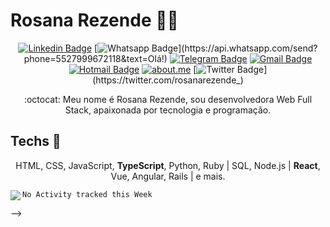 # Rosana Rezende :woman_technologist:

<div align="center">
  
[![Linkedin Badge](https://img.shields.io/badge/-LinkedIn-blue?style=flat-square&logo=Linkedin&logoColor=white&link=https://www.linkedin.com/in/rosanarezende/)](https://www.linkedin.com/in/rosanarezende/)
[![Whatsapp Badge](https://img.shields.io/badge/-Whatsapp-4CA143?style=flat-square&labelColor=4CA143&logo=whatsapp&logoColor=white&link=https://api.whatsapp.com/send?phone=5527999672118&text=Olá!)](https://api.whatsapp.com/send?phone=5527999672118&text=Olá!)
[![Telegram Badge](https://img.shields.io/badge/-Telegram-1ca0f1?style=flat-square&labelColor=1ca0f1&logo=telegram&logoColor=white&link=https://t.me/rosanarezende)](https://t.me/rosanarezende)
[![Gmail Badge](https://img.shields.io/badge/-Gmail-c14438?style=flat-square&logo=Gmail&logoColor=white&link=mailto:rosanarezende.com@gmail.com)](mailto:rosanarezende.com@gmail.com)
[![Hotmail Badge](https://img.shields.io/badge/Hotmail-0078D4?style=flat-square&logo=microsoft-outlook&logoColor=white&link=mailto:rezende_rosana@hotmail.com)](mailto:rezende_rosana@hotmail.com)
[![about.me](https://img.shields.io/static/v1?label=About.me&message=%20&color=yellow&logo=&style=flat-square&logoColor=white)](https://about.me/rosanarezende)
[![Twitter Badge](https://img.shields.io/badge/-Twitter-1ca0f1?style=flat-square&labelColor=1ca0f1&logo=twitter&logoColor=white&link=https://twitter.com/rosanarezende_)](https://twitter.com/rosanarezende_)

:octocat: Meu nome é Rosana Rezende, sou desenvolvedora Web Full Stack, apaixonada por tecnologia e programação.

</div>
  
## Techs :blue_heart: 
  
  <p align="center">HTML, CSS, JavaScript, <strong>TypeScript</strong>, Python, Ruby | SQL, Node.js | <strong>React</strong>, Vue, Angular, Rails | e mais.</p>

  <a href="https://github.com/rosanarezende/github-readme-stats">
    <img align="left" src="https://github-readme-stats.vercel.app/api/top-langs/?username=rosanarezende&hide=jupyter%20notebook&langs_count=7&layout=compact&hide_rank=true&custom_title=Mais Usadas&card_width=350" />
  </a>

<!--
[![rosanarezende's wakatime stats](https://github-readme-stats.vercel.app/api/wakatime?username=rosanarezende&layout=compact)](https://github.com/rosanarezende/github-readme-stats)
-->

<!--

### Minha semana
<!--START_SECTION:waka-->
```text
No Activity tracked this Week
```
<!--END_SECTION:waka-->
-->


<!--
**rosanarezende/rosanarezende** is a ✨ _special_ ✨ repository because its `README.md` (this file) appears on your GitHub profile.

Here are some ideas to get you started:

- 🔭 I’m currently working on ...
- 🌱 I’m currently learning ...
- 👯 I’m looking to collaborate on ...
- 🤔 I’m looking for help with ...
- 💬 Ask me about ...
- 📫 How to reach me: ...
- 😄 Pronouns: ...
- ⚡ Fun fact: ...
-->
